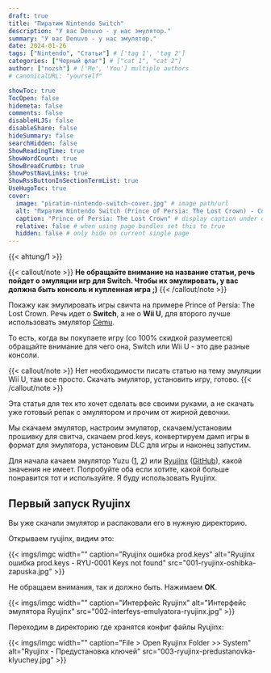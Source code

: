 ```yaml
---
draft: true
title: "Пиратим Nintendo Switch"
description: "У вас Denuvo - у нас эмулятор."
summary: "У вас Denuvo - у нас эмулятор."
date: 2024-01-26
tags: ["Nintendo", "Статьи"] # ['tag 1', 'tag 2']
categories: ["Черный флаг"] # ["cat 1", "cat 2"]
author: ["nozsh"] # ['Me', 'You'] multiple authors
# canonicalURL: "yourself"

showToc: true
TocOpen: false
hidemeta: false
comments: false
disableHLJS: false
disableShare: false
hideSummary: false
searchHidden: false
ShowReadingTime: true
ShowWordCount: true
ShowBreadCrumbs: true
ShowPostNavLinks: true
ShowRssButtonInSectionTermList: true
UseHugoToc: true
cover:
  image: "piratim-nintendo-switch-cover.jpg" # image path/url
  alt: "Пиратим Nintendo Switch (Prince of Persia: The Lost Crown) - Cover" # alt text
  caption: "Prince of Persia: The Lost Crown" # display caption under cover
  relative: false # when using page bundles set this to true
  hidden: false # only hide on current single page
---
```


{{< ahtung/1 >}}

{{< callout/note >}}
**Не обращайте внимание на название статьи, речь пойдет о эмуляции игр для Switch. Чтобы их эмулировать, у вас должна быть консоль и купленная игра ;)**
{{< /callout/note >}}

Покажу как эмулировать игры свичта на примере Prince of Persia: The Lost Crown. Речь идет о **Switch**, а не о **Wii U**, для второго лучше использовать эмулятор [Cemu](https://cemu.info/?nt).

То есть, когда вы покупаете игру (со 100% скидкой разумеется) обращайте внимание для чего она, Switch или Wii U - это две разные консоли.

{{< callout/note >}}
Нет необходимости писать статью на тему эмуляции Wii U, там все просто. Скачать эмулятор, установить игру, готово.
{{< /callout/note >}}

Эта статья для тех кто хочет сделать все своими руками, а не скачать уже готовый репак с эмулятором и прочим от жирной девочки.

Мы скачаем эмулятор, настроим эмулятор, скачаем/установим прошивку для свитча, скачаем prod.keys, конвертируем дамп игры в формат для эмулятора, установим DLC для игры и наконец запустим.

Для начала качаем эмулятор Yuzu ([1](https://4pda.to/2024/03/05/425100/?nt), [2](https://4pda.to/forum/index.php?showtopic=1070467?nt)) или [Ryujinx](https://ryujinx.org/?nt) ([GitHub](https://github.com/Ryujinx/Ryujinx?nt)), какой значения не имеет. Попробуйте оба если хотите, какой больше понравится тот и используйте. Я буду использовать Ryujinx.


## Первый запуск Ryujinx

Вы уже скачали эмулятор и распаковали его в нужную директорию.

Открываем ryujinx, видим это:

{{< imgs/imgc width="" caption="Ryujinx ошибка prod.keys" alt="Ryujinx ошибка prod.keys - RYU-0001 Keys not found" src="001-ryujinx-oshibka-zapuska.jpg" >}}

Не обращаем внимания, так и должно быть. Нажимаем **ОК**.

{{< imgs/imgc width="" caption="Интерфейс Ryujinx" alt="Интерфейс эмулятора Ryujinx" src="002-interfeys-emulyatora-ryujinx.jpg" >}}

Переходим в директорию где хранятся конфиг файлы Ryujinx:

{{< imgs/imgc width="" caption="File > Open Ryujinx Folder >> System" alt="Ryujinx - Предустановка ключей" src="003-ryujinx-predustanovka-klyuchey.jpg" >}}


